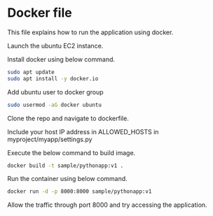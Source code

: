 # Docker file
This file explains how to run the application using docker.

Launch the ubuntu EC2 instance.

Install docker using below command.

```sh
sudo apt update
sudo apt install -y docker.io
```

Add ubuntu user to docker group

```sh
sudo usermod -aG docker ubuntu
```

Clone the repo and navigate to dockerfile.

Include your host IP address in ALLOWED_HOSTS in myproject/myapp/settings.py

Execute the below command to build image.

```sh
docker build -t sample/pythonapp:v1 .
```

Run the container using below command.

```sh
docker run -d -p 8000:8000 sample/pythonapp:v1 
```

Allow the traffic through port 8000 and try accessing the application.
